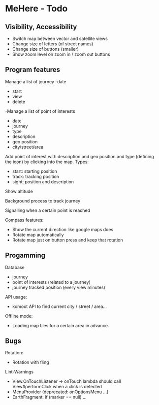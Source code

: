 


# MeHere - Todo

## Visibility, Accessibility
- Switch map between vector and satellite views
- Change size of letters (of street names)
- Change size of buttons (smaller)
- Show zoom level on zoom in / zoom out buttons


## Program features
Manage a list of journey 
-date
- start
- view
- delete

-Manage a list of point of interests
- date
- journey
- type
- description
- geo position
- city/street/area

Add point of interest with description and geo position and type (defining the icon) by clicking into the map.
Types: 
- start: starting position
- track: tracking position
- sight: position and description

Show altitude

Background process to track journey

Signalling when a certain point is reached

Compass features: 
- Show the current direction like google maps does 
- Rotate map automatically
- Rotate map just on button press and keep that rotation

## Progamming
Database 
- journey
- point of interests (related to a journey)
- journey tracked position (every view minutes)

API usage:
- komoot API to find current city / street / area...

Offline mode:
- Loading map tiles for a certain area in advance.


## Bugs
Rotation: 
- Rotation with fling

Lint-Warnings
- View.OnTouchListener -> onTouch lambda should call View#performClick when a click is detected
- MenuProvider (deprecated: onOptionsMenu ...)
- EarthFragment: if (marker == null) ...